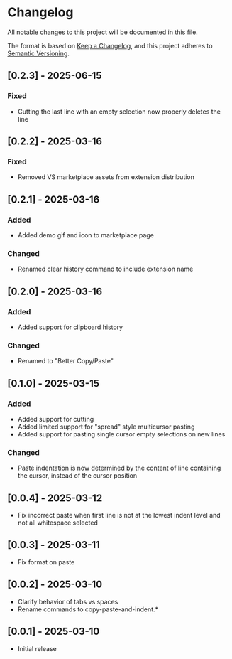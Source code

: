 # Changelog

All notable changes to this project will be documented in this file.

The format is based on [Keep a Changelog](https://keepachangelog.com/en/1.1.0/),
and this project adheres to [Semantic Versioning](https://semver.org/spec/v2.0.0.html).

## [0.2.3] - 2025-06-15

### Fixed

- Cutting the last line with an empty selection now properly deletes the line

## [0.2.2] - 2025-03-16

### Fixed

- Removed VS marketplace assets from extension distribution

## [0.2.1] - 2025-03-16

### Added

- Added demo gif and icon to marketplace page

### Changed

- Renamed clear history command to include extension name

## [0.2.0] - 2025-03-16

### Added

- Added support for clipboard history

### Changed

- Renamed to "Better Copy/Paste"

## [0.1.0] - 2025-03-15

### Added

- Added support for cutting
- Added limited support for "spread" style multicursor pasting
- Added support for pasting single cursor empty selections on new lines

### Changed

- Paste indentation is now determined by the content of line containing the cursor, instead of the cursor position

## [0.0.4] - 2025-03-12

- Fix incorrect paste when first line is not at the lowest indent level and not all whitespace selected

## [0.0.3] - 2025-03-11

- Fix format on paste

## [0.0.2] - 2025-03-10

- Clarify behavior of tabs vs spaces
- Rename commands to copy-paste-and-indent.*

## [0.0.1] - 2025-03-10

- Initial release
